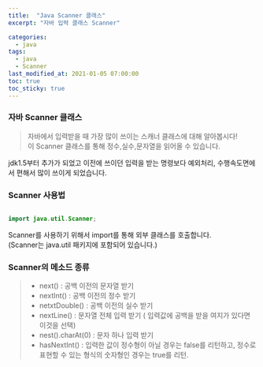 ```yaml
---
title:  "Java Scanner 클래스"
excerpt: "자바 입력 클래스 Scanner"

categories:
  - java
tags:
  - java
  - Scanner
last_modified_at: 2021-01-05 07:00:00
toc: true
toc_sticky: true
---
```


### 자바 Scanner 클래스

>자바에서 입력받을 때 가장 많이 쓰이는 스캐너 클래스에 대해 알아봅시다! \
이 Scanner 클래스를 통해 정수,실수,문자열을 읽어올 수 있습니다.

jdk1.5부터 추가가 되었고 이전에 쓰이던 입력을 받는 명령보다 예외처리, 수행속도면에서 편해서 많이 쓰이게 되었습니다.


### Scanner 사용법
```java

import java.util.Scanner;
```

Scanner를 사용하기 위해서 import를 통해 외부 클래스를 호출합니다.  
(Scanner는 java.util 패키지에 포함되어 있습니다.)

### Scanner의 메소드 종류

>- next() : 공백 이전의 문자열 받기 
>- nextInt() : 공백 이전의 정수 받기
>- netxtDouble() : 공백 이전의 실수 받기 
>- nextLine() : 문자열 전체 입력 받기 ( 입력값에 공백을 받을 여지가 있다면 이것을 선택) 
>- nest().charAt(0) : 문자 하나 입력 받기 
>- hasNextInt() : 입력한 값이 정수형이 아닐 경우는 false를 리턴하고, 정수로 표현할 수 있는 형식의 숫자형인 경우는 true를 리턴. 

<!-- 
### next()
```java

``` -->